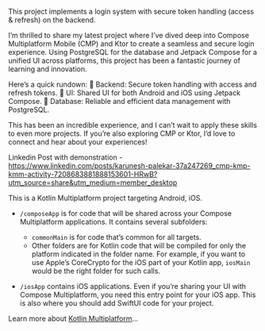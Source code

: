 This project implements a login system with secure token handling (access & refresh) on the backend.

I’m thrilled to share my latest project where I’ve dived deep into Compose Multiplatform Mobile (CMP) and Ktor to create a seamless and secure login experience. Using PostgreSQL for the database and Jetpack Compose for a unified UI across platforms, this project has been a fantastic journey of learning and innovation.

Here’s a quick rundown:
🔐 Backend: Secure token handling with access and refresh tokens.
📱 UI: Shared UI for both Android and iOS using Jetpack Compose.
💾 Database: Reliable and efficient data management with PostgreSQL.

This has been an incredible experience, and I can’t wait to apply these skills to even more projects. If you’re also exploring CMP or Ktor, I’d love to connect and hear about your experiences!


Linkedin Post with demonstration - https://www.linkedin.com/posts/karunesh-palekar-37a247269_cmp-kmp-kmm-activity-7208683881888153601-HRwB?utm_source=share&utm_medium=member_desktop


This is a Kotlin Multiplatform project targeting Android, iOS.

* `/composeApp` is for code that will be shared across your Compose Multiplatform applications.
  It contains several subfolders:
  - `commonMain` is for code that’s common for all targets.
  - Other folders are for Kotlin code that will be compiled for only the platform indicated in the folder name.
    For example, if you want to use Apple’s CoreCrypto for the iOS part of your Kotlin app,
    `iosMain` would be the right folder for such calls.

* `/iosApp` contains iOS applications. Even if you’re sharing your UI with Compose Multiplatform, 
  you need this entry point for your iOS app. This is also where you should add SwiftUI code for your project.


Learn more about [Kotlin Multiplatform](https://www.jetbrains.com/help/kotlin-multiplatform-dev/get-started.html)…

